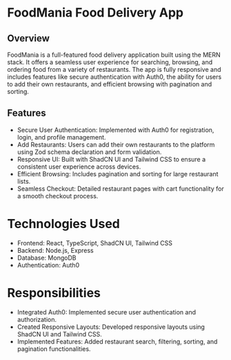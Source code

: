 # FoodMania Food Delivery App
## Overview
FoodMania is a full-featured food delivery application built using the MERN stack. It offers a seamless user experience for searching, browsing, and ordering food from a variety of restaurants. The app is fully responsive and includes features like secure authentication with Auth0, the ability for users to add their own restaurants, and efficient browsing with pagination and sorting.

## Features
* Secure User Authentication: Implemented with Auth0 for registration, login, and profile management.
* Add Restaurants: Users can add their own restaurants to the platform using Zod schema declaration and form validation.
* Responsive UI: Built with ShadCN UI and Tailwind CSS to ensure a consistent user experience across devices.
* Efficient Browsing: Includes pagination and sorting for large restaurant lists.
* Seamless Checkout: Detailed restaurant pages with cart functionality for a smooth checkout process.

# Technologies Used
* Frontend: React, TypeScript, ShadCN UI, Tailwind CSS
* Backend: Node.js, Express
* Database: MongoDB
* Authentication: Auth0

# Responsibilities
* Integrated Auth0: Implemented secure user authentication and authorization.
* Created Responsive Layouts: Developed responsive layouts using ShadCN UI and Tailwind CSS.
* Implemented Features: Added restaurant search, filtering, sorting, and pagination functionalities.
